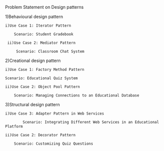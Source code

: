 Problem Statement on Design patterns

1)Behavioural design pattern

  	i)Use Case 1: Iterator Pattern
    
		Scenario: Student Gradebook
     
 	 ii)Use Case 2: Mediator Pattern
     
		 Scenario: Classroom Chat System	
	 
2)Creational design pattern

  	i)Use Case 1: Factory Method Pattern

    Scenario: Educational Quiz System
     
	ii)Use Case 2: Object Pool Pattern
	
		Scenario: Managing Connections to an Educational Database
	
3)Structural design pattern

  	i)Use Case 3: Adapter Pattern in Web Services

			Scenario: Integrating Different Web Services in an Educational Platform
     
	ii)Use Case 2: Decorator Pattern

		Scenario: Customizing Quiz Questions
     
     
